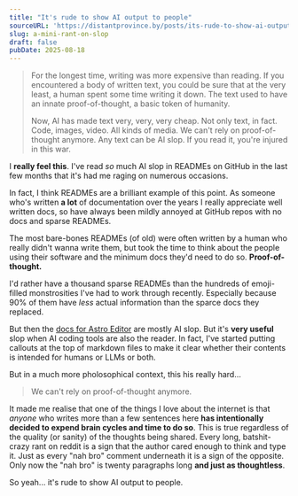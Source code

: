 ```yaml
---
title: "It's rude to show AI output to people"
sourceURL: 'https://distantprovince.by/posts/its-rude-to-show-ai-output-to-people'
slug: a-mini-rant-on-slop
draft: false
pubDate: 2025-08-18
---
```


> For the longest time, writing was more expensive than reading. If you encountered a body of written text, you could be sure that at the very least, a human spent some time writing it down. The text used to have an innate proof-of-thought, a basic token of humanity.
>
> Now, AI has made text very, very, very cheap. Not only text, in fact. Code, images, video. All kinds of media. We can't rely on proof-of-thought anymore. Any text can be AI slop. If you read it, you're injured in this war.

I **really feel this**. I've read _so_ much AI slop in READMEs on GitHub in the last few months that it's had me raging on numerous occasions.

In fact, I think READMEs are a brilliant example of this point. As someone who's written **a lot** of documentation over the years I really appreciate well written docs, so have always been mildly annoyed at GitHub repos with no docs and sparse READMEs.

The most bare-bones READMEs (of old) were often written by a human who really didn't wanna write them, but took the time to think about the people using their software and the minimum docs they'd need to do so. **Proof-of-thought.**

I'd rather have a thousand sparse READMEs than the hundreds of emoji-filled monstrosities I've had to work through recently. Especially because 90% of them have _less_ actual information than the sparce docs they replaced.

But then the [docs for Astro Editor](https://github.com/dannysmith/astro-editor/tree/main/docs) are mostly AI slop. But it's **very useful** slop when AI coding tools are also the reader. In fact, I've started putting callouts at the top of markdown files to make it clear whether their contents is intended for humans or LLMs or both.

But in a much more pholosophical context, this his really hard...

> We can't rely on proof-of-thought anymore.

It made me realise that one of the things I love about the internet is that _anyone_ who writes more than a few sentences here **has intentionally decided to expend brain cycles and time to do so**. This is true regardless of the quality (or sanity) of the thoughts being shared. Every long, batshit-crazy rant on reddit is a sign that the author cared enough to think and type it. Just as every "nah bro" comment underneath it is a sign of the opposite. Only now the "nah bro" is twenty paragraphs long **and just as thoughtless**.

So yeah... it's rude to show AI output to people.
